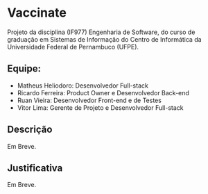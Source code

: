 # Vaccinate

Projeto da disciplina (IF977) Engenharia de Software, do curso de graduação em Sistemas de Informação do Centro de Informática da Universidade Federal de Pernambuco (UFPE).

## Equipe:
* Matheus Heliodoro: Desenvolvedor Full-stack
* Ricardo Ferreira: Product Owner e Desenvolvedor Back-end
* Ruan Vieira: Desenvolvedor Front-end e de Testes
* Vitor Lima: Gerente de Projeto e Desenvolvedor Full-stack  

## Descrição
Em Breve.

## Justificativa
Em Breve.